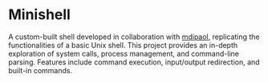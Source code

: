 # Minishell
A custom-built shell developed in collaboration with [mdipaol](https://github.com/mdipaol), replicating the functionalities of a basic Unix shell. This project provides an in-depth exploration of system calls, process management, and command-line parsing. Features include command execution, input/output redirection, and built-in commands.
